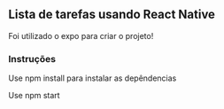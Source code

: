## Lista de tarefas usando React Native

<p>Foi utilizado o expo para criar o projeto!</p>

### Instruções

<p>Use npm install para instalar as depêndencias</p>
<p>Use npm start</p>